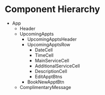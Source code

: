 # Component Hierarchy
- App
    - Header
    - UpcomingAppts
        - UpcomingApptsHeader
        - UpcomingApptsRow
            - DateCell
            - TimeCell
            - MainServiceCell
            - AdditionalServiceCell
            - DescriptionCell
            - EditApptBtns
        - BookNewApptBtn
    - ComplimentaryMessage